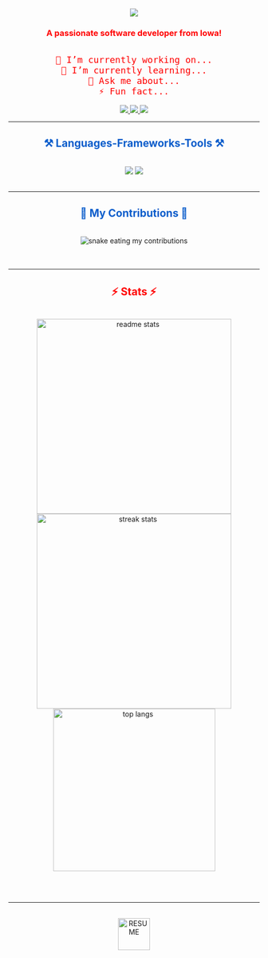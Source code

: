 <h1 align="center">
  <img src="https://readme-typing-svg.herokuapp.com/?font=Silkscreen&size=35&center=true&vCenter=true&width=500&height=70&duration=4000&lines=Hi+There!+%F0%9F%91%8B;+I'm+Arif+Saliu!&color=0b5dcb" />
</h1>

<h3 align="center" style="color:#FF0000">A passionate software developer from Iowa!</h3>
<br/>
<div align="center" style="color:#FF0000; font-family: 'Share Tech Mono', monospace; font-size:18px">
 🔭 I’m currently working on...<br/>
 🌱 I’m currently learning...<br/>
💬 Ask me about...<br/>
⚡ Fun fact...<br/>
</div>
<br/>

<div align="center"> 
  <a href="mailto:arifsaliutech@gmail.com">
    <img src="https://img.shields.io/badge/Gmail-FF0000?style=for-the-badge&logo=gmail&logoColor=FFFFFF" />
  </a>
  <a href="https://linkedin.com/in/arifsaliu" target="_blank">
    <img src="https://img.shields.io/badge/LinkedIn-0b5dcb?style=for-the-badge&logo=linkedin&logoColor=FFFFFF" />
  </a>
  <a href="https://github.com/arifsaliu" target="_blank">
    <img src="https://img.shields.io/badge/Portfolio-f59800?style=for-the-badge&logo=github&logoColor=FFFFFF" />
  </a>
</div>

<hr/>

<h2 align="center" style="color:#0b5dcb">⚒️ Languages-Frameworks-Tools ⚒️</h2>
<br/>
<div align="center">
  <img src="https://skillicons.dev/icons?i=html,css,vscode,github" />
  <img src="https://skillicons.dev/icons?i=python,javascript,typescript,java" /><br>
</div>

<br/>
<hr/>

<div align="center">
  <h2 style="color:#0b5dcb">🐍 My Contributions 🐍</h2>
  <br>
  <img alt="snake eating my contributions" src="https://raw.githubusercontent.com/arifsaliu/snake/output/github-contribution-grid-snake.svg?color_snake=0b5dcb&color_dots=0b5dcb" />
  <br/><br/><br/>
</div>

<hr/>

<h2 align="center" style="color:#FF0000">⚡ Stats ⚡</h2>
<br>
<div align=center>
  <img width="390" src="https://github-readme-stats.vercel.app/api?username=arifsaliu&count_private=true&show_icons=true&theme=dark&title_color=d4d4d4&icon_color=d4d4d4&text_color=d4d4d4&bg_color=0b5dcb&rank_icon=github&border_radius=10" alt="readme stats" />
  <img width="390" src="https://github-readme-streak-stats.herokuapp.com/?user=arifsaliu&theme=dark&stroke=d4d4d4&ring=ababab&currStreakLabel=d4d4d4&sideLabels=d4d4d4&dates=d4d4d4&border_radius=10&background=0b5dcb" alt="streak stats" />
  <br/>
  <img width="325" align="center" src="https://github-readme-stats.vercel.app/api/top-langs/?username=arifsaliu&hide=HTML&langs_count=8&layout=compact&theme=dark&title_color=d4d4d4&text_color=d4d4d4&bg_color=0b5dcb&border_radius=10" alt="top langs" />
</div>

<br/><br/>
<hr/>
<br/>
<div align="center">
  <a href='https://github.com/arifsaliu/resume/blob/main/Arif%20Saliu%20Resume.pdf' target='_blank'>
    <img height='64' style='border:0px;height:64px;' src='https://img.shields.io/badge/RESUME--0b5dcb?style=flat&logo=filedotio&logoColor=FFFFFFF&label=RESUME&labelColor=0b5dcb&color=0b5dcb' border='0' alt='RESUME' />
  </a>
</div>

<br/>
